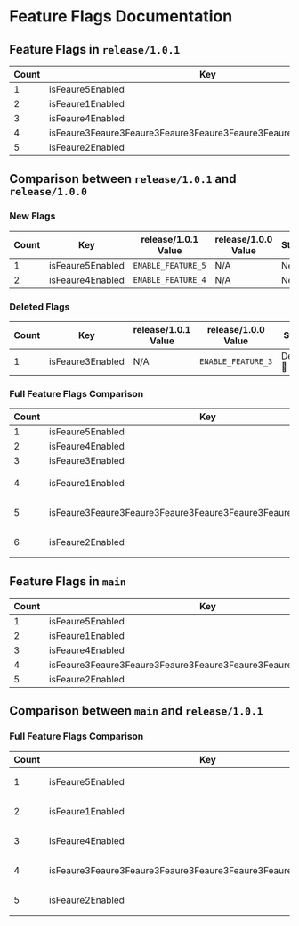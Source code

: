 # Feature Flags Documentation

## Feature Flags in `release/1.0.1`
| Count | Key              | release/1.0.1 Value       |
|-------|------------------|---------------------------|
| 1 | isFeaure5Enabled | `ENABLE_FEATURE_5` |
| 2 | isFeaure1Enabled | `ENABLE_FEATURE_1` |
| 3 | isFeaure4Enabled | `ENABLE_FEATURE_4` |
| 4 | isFeaure3Feaure3Feaure3Feaure3Feaure3Feaure3Feaure3Feaure3Enabled | `ENABLE_Feaure3Feaure3Feaure3Feaure3Feaure3Feaure3Feaure3Feaure_3` |
| 5 | isFeaure2Enabled | `ENABLE_FEATURE_2` |

## Comparison between `release/1.0.1` and `release/1.0.0`
### New Flags
| Count | Key              | release/1.0.1 Value       | release/1.0.0 Value    | Status |
|-------|------------------|---------------------------|---------------------------|--------|
| 1 | isFeaure5Enabled | `ENABLE_FEATURE_5` | N/A | New 🔵 |
| 2 | isFeaure4Enabled | `ENABLE_FEATURE_4` | N/A | New 🔵 |

### Deleted Flags
| Count | Key              | release/1.0.1 Value       | release/1.0.0 Value    | Status |
|-------|------------------|---------------------------|---------------------------|--------|
| 1 | isFeaure3Enabled | N/A | `ENABLE_FEATURE_3` | Deleted 🔴 |

### Full Feature Flags Comparison
| Count | Key              | release/1.0.1 Value       | release/1.0.0 Value    | Status |
|-------|------------------|---------------------------|---------------------------|--------|
| 1 | isFeaure5Enabled | `ENABLE_FEATURE_5` | N/A | New 🔵 |
| 2 | isFeaure4Enabled | `ENABLE_FEATURE_4` | N/A | New 🔵 |
| 3 | isFeaure3Enabled | N/A | `ENABLE_FEATURE_3` | Deleted 🔴 |
| 4 | isFeaure1Enabled | `ENABLE_FEATURE_1` | `ENABLE_FEATURE_1` | Unchanged ⚪ |
| 5 | isFeaure3Feaure3Feaure3Feaure3Feaure3Feaure3Feaure3Feaure3Enabled | `ENABLE_Feaure3Feaure3Feaure3Feaure3Feaure3Feaure3Feaure3Feaure_3` | `ENABLE_Feaure3Feaure3Feaure3Feaure3Feaure3Feaure3Feaure3Feaure_3` | Unchanged ⚪ |
| 6 | isFeaure2Enabled | `ENABLE_FEATURE_2` | `ENABLE_FEATURE_2` | Unchanged ⚪ |
## Feature Flags in `main`
| Count | Key              | main Value       |
|-------|------------------|---------------------------|
| 1 | isFeaure5Enabled | `ENABLE_FEATURE_5` |
| 2 | isFeaure1Enabled | `ENABLE_FEATURE_1` |
| 3 | isFeaure4Enabled | `ENABLE_FEATURE_4` |
| 4 | isFeaure3Feaure3Feaure3Feaure3Feaure3Feaure3Feaure3Feaure3Enabled | `ENABLE_Feaure3Feaure3Feaure3Feaure3Feaure3Feaure3Feaure3Feaure_3` |
| 5 | isFeaure2Enabled | `ENABLE_FEATURE_2` |

## Comparison between `main` and `release/1.0.1`
### Full Feature Flags Comparison
| Count | Key              | main Value       | release/1.0.1 Value    | Status |
|-------|------------------|---------------------------|---------------------------|--------|
| 1 | isFeaure5Enabled | `ENABLE_FEATURE_5` | `ENABLE_FEATURE_5` | Unchanged ⚪ |
| 2 | isFeaure1Enabled | `ENABLE_FEATURE_1` | `ENABLE_FEATURE_1` | Unchanged ⚪ |
| 3 | isFeaure4Enabled | `ENABLE_FEATURE_4` | `ENABLE_FEATURE_4` | Unchanged ⚪ |
| 4 | isFeaure3Feaure3Feaure3Feaure3Feaure3Feaure3Feaure3Feaure3Enabled | `ENABLE_Feaure3Feaure3Feaure3Feaure3Feaure3Feaure3Feaure3Feaure_3` | `ENABLE_Feaure3Feaure3Feaure3Feaure3Feaure3Feaure3Feaure3Feaure_3` | Unchanged ⚪ |
| 5 | isFeaure2Enabled | `ENABLE_FEATURE_2` | `ENABLE_FEATURE_2` | Unchanged ⚪ |
